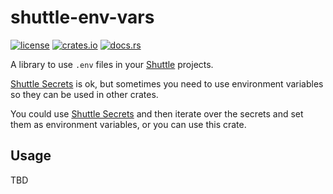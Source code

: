 # shuttle-env-vars


[![license](https://img.shields.io/crates/l/shuttle-env-vars?style=for-the-badge)](https://github.com/robertohuertasm/log-tracing-layer/blob/master/LICENSE)
[![crates.io](https://img.shields.io/crates/v/shuttle-env-vars?style=for-the-badge)](https://crates.io/crates/shuttle-env-vars)
[![docs.rs](https://img.shields.io/docsrs/shuttle-env-vars?style=for-the-badge)](https://docs.rs/shuttle-env-vars)

A library to use `.env` files in your [Shuttle](https://shuttle.rs) projects.

[Shuttle Secrets](https://docs.shuttle.rs/resources/shuttle-secrets) is ok, but sometimes you need to use environment variables so they can be used in other crates.

You could use [Shuttle Secrets](https://docs.shuttle.rs/resources/shuttle-secrets) and then iterate over the secrets and set them as environment variables, or you can use this crate.

## Usage

TBD

